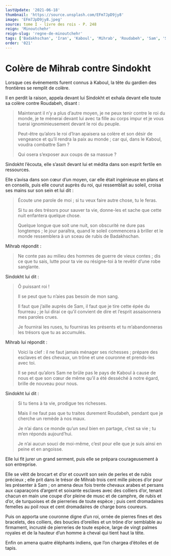 ```yaml
---
lastUpdate: '2021-06-18'
thumbnail: 'https://source.unsplash.com/EFm7JpD9jy8'
image: 'EFm7JpD9jy8.jpeg'
source: tome I - livre des rois - P. 248
reign: 'Minoutchehr'
reign-slug: 'regne-de-minoutchehr'
tags: ['Badakhschan', 'Iran', 'Kaboul', 'Mihrab', 'Roudabeh', 'Sam', 'Sindokht']
order: '021'
---
```


# Colère de Mihrab contre Sindokht

Lorsque ces événements furent connus à Kaboul, la tête du gardien des frontières se remplit de colère.

Il en perdit la raison, appela devant lui Sindokht et exhala devant elle toute sa colère contre Roudabeh, disant :

> Maintenant il n’y a plus d’autre moyen, je ne peux tenir contre le roi du monde, je te mènerai devant lui avec ta fille au corps impur et je vous tuerai ignominieusement devant le roi du peuple.
>
> Peut-être qu’alors le roi d’Iran apaisera sa colère et son désir de vengeance et qu’il rendra la paix au monde ; car qui, dans le Kaboul, voudra combattre Sam ?
>
> Qui osera s’exposer aux coups de sa massue ?

Sindokht l’écouta, elle s’assit devant lui et médita dans son esprit fertile en ressources.

Elle s’avisa dans son cœur d’un moyen, car elle était ingénieuse en plans et en conseils, puis elle courut auprès du roi, qui ressemblait au soleil, croisa ses mains sur son sein et lui dit :

> Écoute une parole de moi ; si tu veux faire autre chose, tu le feras.
>
> Si tu as des trésors pour sauver ta vie, donne-les et sache que cette nuit enfantera quelque chose.
>
> Quelque longue que soit une nuit, son obscurité ne dure pas longtemps ; le jour paraîtra, quand le soleil commencera à briller et le monde ressemblera à un sceau de rubis de Badakhschan.

Mihrab répondit :

> Ne conte pas au milieu des hommes de guerre de vieux contes ; dis ce que tu sais, lutte pour ta vie ou résigne-toi à te revêtir d’une robe sanglante.

Sindokht lui dit :

> Ô puissant roi !
>
> Il se peut que tu n’aies pas besoin de mon sang.
>
> Il faut que j’aille auprès de Sam, il faut que je tire cette épée du fourreau ; je lui dirai ce qu’il convient de dire et l’esprit assaisonnera mes paroles crues.
>
> Je fournirai les ruses, tu fourniras les présents et tu m’abandonneras les trésors que tu as accumulés.

Mihrab lui répondit :

> Voici la clef : il ne faut jamais ménager ses richesses ; prépare des esclaves et des chevaux, un trône et une couronne et prends-les avec toi.
>
> Il se peut qu’alors Sam ne brûle pas le pays de Kaboul à cause de nous et que son cœur de même qu’il a été desséché à notre égard, brille de nouveau pour nous.

Sindokht lui dit :

> Si tu tiens à ta vie, prodigue tes richesses.
>
> Mais il ne faut pas que tu traites durement Roudabeh, pendant que je cherche un remède à nos maux.
>
> Je n’ai dans ce monde qu’un seul bien en partage, c’est sa vie ; tu m’en réponds aujourd’hui.
>
> Je n’ai aucun souci de moi-même, c’est pour elle que je suis ainsi en peine et en angoisse.

Elle lui fit jurer un grand serment, puis elle se prépara courageusement à son entreprise.

Elle se vêtit de brocart et d’or et couvrit son sein de perles et de rubis précieux ; elle prit dans le trésor de Mihrab trois cent mille pièces d’or pour les présenter à Sam ; on amena deux fois trente chevaux arabes et persans aux caparaçons d’argent et soixante esclaves avec des colliers d’or, tenant chacun en main une coupe d’or pleine de musc et de camphre, de rubis et d’or, de turquoises et de pierreries de toute espèce ; puis cent dromadaires femelles au poil roux et cent dromadaires de charge bons coureurs.

Puis on apporta une couronne digne d’un roi, ornée de pierres fines et des bracelets, des colliers, des boucles d’oreilles et un trône d’or semblable au firmament, incrusté de pierreries de toute espèce, large de vingt palmes royales et de la hauteur d’un homme à cheval qui tient haut la tête.

Enfin on amena quatre éléphants indiens, que l’on chargea d’étoiles et de tapis.
